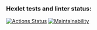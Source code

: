 ### Hexlet tests and linter status:
[![Actions Status](https://github.com/aelnko/frontend-project-11/actions/workflows/hexlet-check.yml/badge.svg)](https://github.com/aelnko/frontend-project-11/actions)
[![Maintainability](https://api.codeclimate.com/v1/badges/4c99a19b2f45d25407f1/maintainability)](https://codeclimate.com/github/aelnko/frontend-project-11/maintainability)